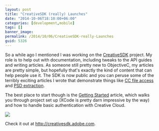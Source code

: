 ```yaml
---
layout: post
title: "CreativeSDK (really) Launches"
date: "2014-10-06T18:10:00+06:00"
categories: [development,mobile]
tags: []
banner_image: 
permalink: /2014/10/06/CreativeSDK-really-Launches
guid: 5326
---
```


<p>
So a while ago I mentioned I was working on the <a href="http://creativesdk.adobe.com">CreativeSDK</a> project. My role is to help out with documentation, including tweaks to the API guides and writing articles. As someone still pretty new to ObjectiveC, my articles are pretty simple, but hopefully that's exactly the kind of content that can help people use it. The SDK is now public and you can peruse some of the terribly exciting articles I wrote that demonstrate things like <a href="https://creativesdk.adobe.com/docs/#/articles/files/index.html">CC file access</a> and <a href="https://creativesdk.adobe.com/docs/#/articles/psdextraction/index.html">PSD extraction</a>.
</p>

<p>
The best place to start though is the <a href="https://creativesdk.adobe.com/docs/#/articles/gettingstarted/index.html">Getting Started</a> article, which walks you through project set up (XCode is pretty darn impressive by the way) and how to handle basic authentication with Creative Cloud.
</p>

<p>
<img src="https://static.raymondcamden.com/images/shot9.png" />
</p>

<p>
Check it out at <a href="http://creativesdk.adobe.com">http://creativesdk.adobe.com</a>. 
</p>